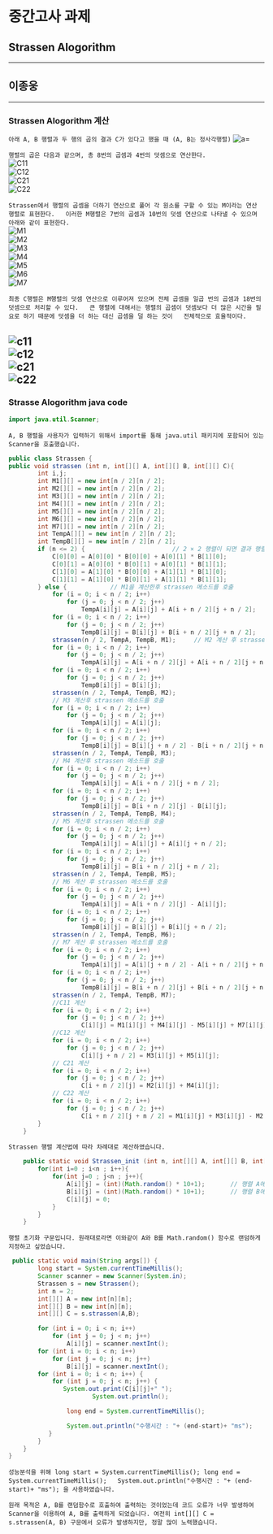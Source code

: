 # 중간고사 과제
## Strassen Alogorithm
---
## 이종웅

---
### Strassen Alogorithm 계산

`아래 A, B 행렬과 두 행의 곱의 결과 C가 있다고 했을 때 (A, B는 정사각행렬)`
![a=](https://wikimedia.org/api/rest_v1/media/math/render/svg/41c6337190684aff7b69f124226d6e62d79ebca5)  

`행렬의 곱은 다음과 같으며, 총 8번의 곱셈과 4번의 덧셈으로 연산한다.`  
![C11](https://wikimedia.org/api/rest_v1/media/math/render/svg/8d91fa79d27697a5c6551698c1a83a3d5837c57b)  
![C12](https://wikimedia.org/api/rest_v1/media/math/render/svg/a08bea24eec9422cda82e6e04af1d96fc6822038)  
![C21](https://wikimedia.org/api/rest_v1/media/math/render/svg/7adffe97db091ce8ba231352b3721bbe261985ca)  
![C22](https://wikimedia.org/api/rest_v1/media/math/render/svg/8b40ed74cf54465d8e54d09b8492e50689928313)  

`Strassen에서 행렬의 곱셈을 더하기 연산으로 풀어 각 원소를 구할 수 있는 M이라는 연산 행렬로 표현한다.  
이러한 M행렬은 7번의 곱셈과 10번의 덧셈 연산으로 나타낼 수 있으며 아래와 같이 표현한다.`  
![M1](https://wikimedia.org/api/rest_v1/media/math/render/svg/1e9e6268d824de7ad5010a32a1921452b264f7ee)  
![M2](https://wikimedia.org/api/rest_v1/media/math/render/svg/0d40beeba8019e378fa0ed4b6e549c44a140a9ec)  
![M3](https://wikimedia.org/api/rest_v1/media/math/render/svg/45e8e9679d33f2c66e24bd812e1e554f95bb1571)  
![M4](https://wikimedia.org/api/rest_v1/media/math/render/svg/c12df2bb70f8f09f33f1ca4b8c2d577d5850a2ee)  
![M5](https://wikimedia.org/api/rest_v1/media/math/render/svg/715adfa757b74b3ad6b4eea545c24762e4079161)  
![M6](https://wikimedia.org/api/rest_v1/media/math/render/svg/30107b9c9c99494bf75f23e84b505e5921cee46e)  
![M7](https://wikimedia.org/api/rest_v1/media/math/render/svg/9e93ef1c265be8be96209dde36230d56e139fc72)  
  
`최종 C행렬은 M행렬의 덧셈 연산으로 이루어져 있으며 전체 곱셈을 일곱 번의 곱셈과 18번의 덧셈으로 처리할 수 있다.  
큰 행렬에 대해서는 행렬의 곱셈이 덧셈보다 더 많은 시간을 필요로 하기 때문에 덧셈을 더 하는 대신 곱셈을 덜 하는 것이  
전체적으로 효율적이다.`  

![c11](https://wikimedia.org/api/rest_v1/media/math/render/svg/26875b8ca1815e2c322c798faeecabe1d7836798)  
![c12](https://wikimedia.org/api/rest_v1/media/math/render/svg/e71779a8ecc64f3e1268485cf389a05cdd3e6bf8)  
![c21](https://wikimedia.org/api/rest_v1/media/math/render/svg/5853fa11f016df7eee4eb2a7ceb6137d3b3296de)  
![c22](https://wikimedia.org/api/rest_v1/media/math/render/svg/b7d7d4ee9e67e0c23f1a522787d4829072542dbb)  
---
### Strasse Alogorithm java code

```java
import java.util.Scanner;
```
`A, B 행렬을 사용자가 입력하기 위해서 import를 통해 java.util 패키지에 포함되어 있는 Scanner을 호출했습니다.`  

```java
public class Strassen {
public void strassen (int n, int[][] A, int[][] B, int[][] C){
        int i,j;
        int M1[][] = new int[n / 2][n / 2];
        int M2[][] = new int[n / 2][n / 2];
        int M3[][] = new int[n / 2][n / 2];
        int M4[][] = new int[n / 2][n / 2];
        int M5[][] = new int[n / 2][n / 2];
        int M6[][] = new int[n / 2][n / 2];
        int M7[][] = new int[n / 2][n / 2];
        int TempA[][] = new int[n / 2][n / 2];
        int TempB[][] = new int[n / 2][n / 2];
        if (n <= 2) {                        // 2 × 2 행렬이 되면 결과 행렬에 계산하여 넣는다.
            C[0][0] = A[0][0] * B[0][0] + A[0][1] * B[1][0];
            C[0][1] = A[0][0] * B[0][1] + A[0][1] * B[1][1];
            C[1][0] = A[1][0] * B[0][0] + A[1][1] * B[1][0];
            C[1][1] = A[1][0] * B[0][1] + A[1][1] * B[1][1];
        } else {            // M1을 계산한후 strassen 메소드를 호출
            for (i = 0; i < n / 2; i++)
                for (j = 0; j < n / 2; j++)
                    TempA[i][j] = A[i][j] + A[i + n / 2][j + n / 2];
            for (i = 0; i < n / 2; i++)
                for (j = 0; j < n / 2; j++)
                    TempB[i][j] = B[i][j] + B[i + n / 2][j + n / 2];
            strassen(n / 2, TempA, TempB, M1);     // M2 계산 후 strassen 메소드를 호출
            for (i = 0; i < n / 2; i++)
                for (j = 0; j < n / 2; j++)
                    TempA[i][j] = A[i + n / 2][j] + A[i + n / 2][j + n / 2];
            for (i = 0; i < n / 2; i++)
                for (j = 0; j < n / 2; j++)
                    TempB[i][j] = B[i][j];
            strassen(n / 2, TempA, TempB, M2);
            // M3 계산후 strassen 메소드를 호출
            for (i = 0; i < n / 2; i++)
                for (j = 0; j < n / 2; j++)
                    TempA[i][j] = A[i][j];
            for (i = 0; i < n / 2; i++)
                for (j = 0; j < n / 2; j++)
                    TempB[i][j] = B[i][j + n / 2] - B[i + n / 2][j + n / 2];
            strassen(n / 2, TempA, TempB, M3);
            // M4 계산후 strassen 메소드를 호출
            for (i = 0; i < n / 2; i++)
                for (j = 0; j < n / 2; j++)
                    TempA[i][j] = A[i + n / 2][j + n / 2];
            for (i = 0; i < n / 2; i++)
                for (j = 0; j < n / 2; j++)
                    TempB[i][j] = B[i + n / 2][j] - B[i][j];
            strassen(n / 2, TempA, TempB, M4);
            // M5 계산후 strassen 메소드를 호출
            for (i = 0; i < n / 2; i++)
                for (j = 0; j < n / 2; j++)
                    TempA[i][j] = A[i][j] + A[i][j + n / 2];
            for (i = 0; i < n / 2; i++)
                for (j = 0; j < n / 2; j++)
                    TempB[i][j] = B[i + n / 2][j + n / 2];
            strassen(n / 2, TempA, TempB, M5);
            // M6 계산 후 strassen 메소드를 호출
            for (i = 0; i < n / 2; i++)
                for (j = 0; j < n / 2; j++)
                    TempA[i][j] = A[i + n / 2][j] - A[i][j];
            for (i = 0; i < n / 2; i++)
                for (j = 0; j < n / 2; j++)
                    TempB[i][j] = B[i][j] + B[i][j + n / 2];
            strassen(n / 2, TempA, TempB, M6);
            // M7 계산 후 strassen 메소드를 호출
            for (i = 0; i < n / 2; i++)
                for (j = 0; j < n / 2; j++)
                    TempA[i][j] = A[i][j + n / 2] - A[i + n / 2][j + n / 2];
            for (i = 0; i < n / 2; i++)
                for (j = 0; j < n / 2; j++)
                    TempB[i][j] = B[i + n / 2][j] + B[i + n / 2][j + n / 2];
            strassen(n / 2, TempA, TempB, M7);
            //C11 계산
            for (i = 0; i < n / 2; i++)
                for (j = 0; j < n / 2; j++)
                    C[i][j] = M1[i][j] + M4[i][j] - M5[i][j] + M7[i][j];
            //C12 계산
            for (i = 0; i < n / 2; i++)
                for (j = 0; j < n / 2; j++)
                    C[i][j + n / 2] = M3[i][j] + M5[i][j];
            // C21 계산
            for (i = 0; i < n / 2; i++)
                for (j = 0; j < n / 2; j++)
                    C[i + n / 2][j] = M2[i][j] + M4[i][j];
            // C22 계산
            for (i = 0; i < n / 2; i++)
                for (j = 0; j < n / 2; j++)
                    C[i + n / 2][j + n / 2] = M1[i][j] + M3[i][j] - M2[i][j] + M6[i][j];
        }
    }
 ```  
`Strassen 행렬 계산법에 따라 차례대로 계산하였습니다.`

```java
    public static void Strassen_init (int n, int[][] A, int[][] B, int[][] C) {
        for(int i=0 ; i<n ; i++){
            for(int j=0 ; j<n ; j++){
                A[i][j] = (int)(Math.random() * 10+1);       // 행렬 A에 값을 할당
                B[i][j] = (int)(Math.random() * 10+1);       // 행렬 B에 값을 할당
                C[i][j] = 0;					                       // 행렬 C에 값을 할당
            }
        }
    }  
  ```  
    
`행렬 초기화 구문입니다. 원래대로라면 이와같이 A와 B를 Math.random() 함수로 랜덤하게 지정하고 싶었습니다.`  

```java
 public static void main(String args[]) {
        long start = System.currentTimeMillis();
        Scanner scanner = new Scanner(System.in);
        Strassen s = new Strassen();
        int n = 2;
        int[][] A = new int[n][n];
        int[][] B = new int[n][n];
        int[][] C = s.strassen(A,B);

        for (int i = 0; i < n; i++)
            for (int j = 0; j < n; j++)
                A[i][j] = scanner.nextInt();
        for (int i = 0; i < n; i++)
            for (int j = 0; j < n; j++)
                B[i][j] = scanner.nextInt();
        for (int i = 0; i < n; i++) {
            for (int j = 0; j < n; j++) {
               System.out.print(C[i][j]+" ");
                       System.out.println();

                long end = System.currentTimeMillis();

                System.out.println("수행시간 : "+ (end-start)+ "ms");
           }
        }
    }
}
```  
`성능분석을 위해 long start = System.currentTimeMillis(); long end = System.currentTimeMillis();  
System.out.println("수행시간 : "+ (end-start)+ "ms"); 을 사용하였습니다.`



`원래 목적은 A, B를 랜덤함수로 호출하여 출력하는 것이었는데 코드 오류가 너무 발생하여 Scanner을 이용하여 A, B를 출력하게 되었습니다.
여전히 int[][] C = s.strassen(A, B) 구문에서 오류가 발생하지만, 정말 많이 노력했습니다.`  
